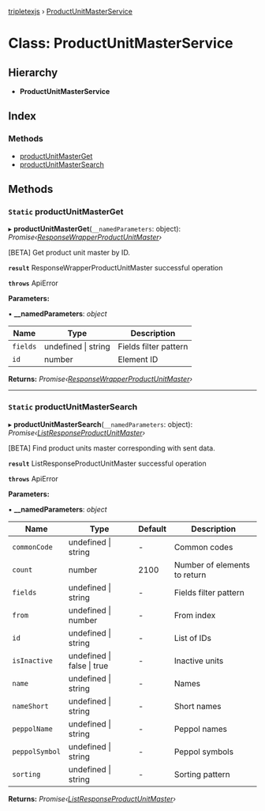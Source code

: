 [tripletexjs](../README.md) › [ProductUnitMasterService](productunitmasterservice.md)

# Class: ProductUnitMasterService

## Hierarchy

* **ProductUnitMasterService**

## Index

### Methods

* [productUnitMasterGet](productunitmasterservice.md#static-productunitmasterget)
* [productUnitMasterSearch](productunitmasterservice.md#static-productunitmastersearch)

## Methods

### `Static` productUnitMasterGet

▸ **productUnitMasterGet**(`__namedParameters`: object): *Promise‹[ResponseWrapperProductUnitMaster](../interfaces/responsewrapperproductunitmaster.md)›*

[BETA] Get product unit master by ID.

**`result`** ResponseWrapperProductUnitMaster successful operation

**`throws`** ApiError

**Parameters:**

▪ **__namedParameters**: *object*

Name | Type | Description |
------ | ------ | ------ |
`fields` | undefined &#124; string | Fields filter pattern |
`id` | number | Element ID |

**Returns:** *Promise‹[ResponseWrapperProductUnitMaster](../interfaces/responsewrapperproductunitmaster.md)›*

___

### `Static` productUnitMasterSearch

▸ **productUnitMasterSearch**(`__namedParameters`: object): *Promise‹[ListResponseProductUnitMaster](../interfaces/listresponseproductunitmaster.md)›*

[BETA] Find product units master corresponding with sent data.

**`result`** ListResponseProductUnitMaster successful operation

**`throws`** ApiError

**Parameters:**

▪ **__namedParameters**: *object*

Name | Type | Default | Description |
------ | ------ | ------ | ------ |
`commonCode` | undefined &#124; string | - | Common codes |
`count` | number | 2100 | Number of elements to return |
`fields` | undefined &#124; string | - | Fields filter pattern |
`from` | undefined &#124; number | - | From index |
`id` | undefined &#124; string | - | List of IDs |
`isInactive` | undefined &#124; false &#124; true | - | Inactive units |
`name` | undefined &#124; string | - | Names |
`nameShort` | undefined &#124; string | - | Short names |
`peppolName` | undefined &#124; string | - | Peppol names |
`peppolSymbol` | undefined &#124; string | - | Peppol symbols |
`sorting` | undefined &#124; string | - | Sorting pattern |

**Returns:** *Promise‹[ListResponseProductUnitMaster](../interfaces/listresponseproductunitmaster.md)›*
